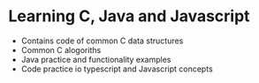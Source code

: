 # Learning C, Java and Javascript
- Contains code of common C data structures
- Common C alogoriths
- Java practice and functionality examples
- Code practice io typescript and Javascript concepts
